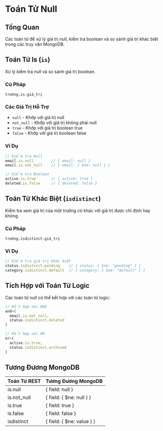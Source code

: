 # Toán Tử Null

## Tổng Quan
Các toán tử để xử lý giá trị null, kiểm tra boolean và so sánh giá trị khác biệt trong các truy vấn MongoDB.

## Toán Tử Is (`is`)

Xử lý kiểm tra null và so sánh giá trị boolean.

### Cú Pháp
```
trường.is.giá_trị
```

### Các Giá Trị Hỗ Trợ
- `null` - Khớp với giá trị null
- `not_null` - Khớp với giá trị không phải null
- `true` - Khớp với giá trị boolean true
- `false` - Khớp với giá trị boolean false

### Ví Dụ
```typescript
// Kiểm tra Null
email.is.null        // { email: null }
email.is.not_null    // { email: { $ne: null } }

// Kiểm tra Boolean
active.is.true       // { active: true }
deleted.is.false     // { deleted: false }
```

## Toán Tử Khác Biệt (`isdistinct`)

Kiểm tra xem giá trị của một trường có khác với giá trị được chỉ định hay không.

### Cú Pháp
```
trường.isdistinct.giá_trị
```

### Ví Dụ
```typescript
// Kiểm tra giá trị khác biệt
status.isdistinct.pending    // { status: { $ne: "pending" } }
category.isdistinct.default  // { category: { $ne: "default" } }
```

## Tích Hợp với Toán Tử Logic

Các toán tử null có thể kết hợp với các toán tử logic:

```typescript
// Kết hợp với AND
and=(
  email.is.not_null,
  status.isdistinct.deleted
)

// Kết hợp với OR
or=(
  active.is.true,
  status.isdistinct.archived
)
```

## Tương Đương MongoDB

| Toán Tử REST  | Tương Đương MongoDB |
|---------------|-------------------|
| is.null       | { field: null }  |
| is.not_null   | { field: { $ne: null } } |
| is.true       | { field: true }  |
| is.false      | { field: false } |
| isdistinct    | { field: { $ne: value } } |